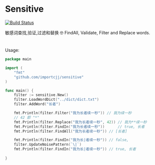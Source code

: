 # Sensitive
[![Build Status](https://travis-ci.org/importcjj/sensitive.svg?branch=master)](https://travis-ci.org/importcjj/sensitive)


敏感词查找,验证,过滤和替换 🤓 FindAll, Validate, Filter and Replace words. 

#


Usage:

```go
package main

import (
	"fmt"
	"github.com/importcjj/sensitive"
)

func main() {
	filter := sensitive.New()
	filter.LoadWordDict("../dict/dict.txt")
	filter.AddWord("长者")

	fmt.Println(filter.Filter("我为长者续一秒")) // 我为续一秒
	// 42 即 "*"
	fmt.Println(filter.Replace("我为长者续一秒", 42)) // 我为**续一秒
	fmt.Println(filter.FindIn("我为长者续一秒"))      // true, 长者
	fmt.Println(filter.FindAll("我为长者续一秒")) // [长者]

	fmt.Println(filter.FindIn("我为长|者续一秒")) // false,
	filter.UpdateNoisePattern(`\|`)
	fmt.Println(filter.FindIn("我为长|者续一秒")) // true, 长者
	
}
```
